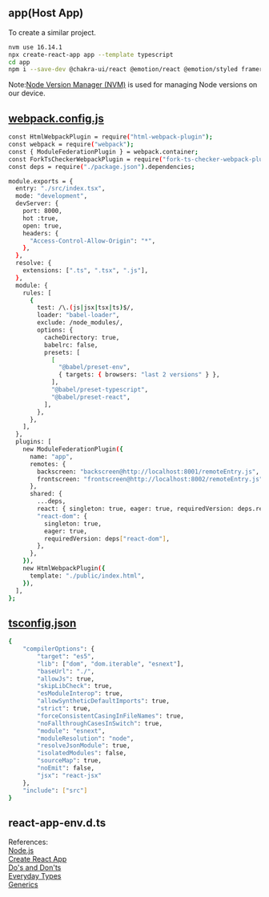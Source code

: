 
## app(Host App)

To create a similar project.

```bash
nvm use 16.14.1
npx create-react-app app --template typescript
cd app
npm i --save-dev @chakra-ui/react @emotion/react @emotion/styled framer-motion webpack webpack-cli html-webpack-plugin webpack-dev-server babel-loader
```
Note:[Node Version Manager (NVM)](https://github.com/nvm-sh/nvm) is used for managing Node versions on our device.

## [webpack.config.js](https://webpack.js.org/configuration/)

```bash
const HtmlWebpackPlugin = require("html-webpack-plugin");
const webpack = require("webpack");
const { ModuleFederationPlugin } = webpack.container;
const ForkTsCheckerWebpackPlugin = require("fork-ts-checker-webpack-plugin");
const deps = require("./package.json").dependencies;

module.exports = {
  entry: "./src/index.tsx",
  mode: "development",
  devServer: {
    port: 8000,
    hot :true,
    open: true,
    headers: {
      "Access-Control-Allow-Origin": "*",
    },
  },
  resolve: {
    extensions: [".ts", ".tsx", ".js"],
  },
  module: {
    rules: [
      {
        test: /\.(js|jsx|tsx|ts)$/,
        loader: "babel-loader",
        exclude: /node_modules/,
        options: {
          cacheDirectory: true,
          babelrc: false,
          presets: [
            [
              "@babel/preset-env",
              { targets: { browsers: "last 2 versions" } },
            ],
            "@babel/preset-typescript",
            "@babel/preset-react",
          ],
        },
      },
    ],
  },
  plugins: [
    new ModuleFederationPlugin({
      name: "app",
      remotes: {
        backscreen: "backscreen@http://localhost:8001/remoteEntry.js",
        frontscreen: "frontscreen@http://localhost:8002/remoteEntry.js",
      },
      shared: {
        ...deps,
        react: { singleton: true, eager: true, requiredVersion: deps.react },
        "react-dom": {
          singleton: true,
          eager: true,
          requiredVersion: deps["react-dom"],
        },
      },
    }),
    new HtmlWebpackPlugin({
      template: "./public/index.html",
    }),
  ],
};
```

## [tsconfig.json](https://www.typescriptlang.org/docs/handbook/tsconfig-json.html)

```bash
{
	"compilerOptions": {
		"target": "es5",
		"lib": ["dom", "dom.iterable", "esnext"],
		"baseUrl": "./",
		"allowJs": true,
		"skipLibCheck": true,
		"esModuleInterop": true,
		"allowSyntheticDefaultImports": true,
		"strict": true,
		"forceConsistentCasingInFileNames": true,
		"noFallthroughCasesInSwitch": true,
		"module": "esnext",
		"moduleResolution": "node",
		"resolveJsonModule": true,
		"isolatedModules": false,
		"sourceMap": true,
		"noEmit": false,
		"jsx": "react-jsx"
	},
	"include": ["src"]
}
```

## react-app-env.d.ts




References:<br>
[Node.js](https://nodejs.org/en/docs/)<br>
[Create React App](https://create-react-app.dev/)<br>
[Do's and Don'ts](https://www.typescriptlang.org/docs/handbook/declaration-files/do-s-and-don-ts.html)<br>
[Everyday Types](https://www.typescriptlang.org/docs/handbook/2/everyday-types.html)<br>
[Generics](https://www.typescriptlang.org/docs/handbook/2/generics.html)<br>
